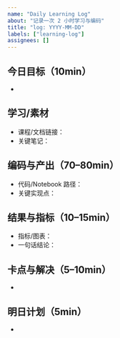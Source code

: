 ```yaml
---
name: "Daily Learning Log"
about: "记录一次 2 小时学习与编码"
title: "log: YYYY-MM-DD"
labels: ["learning-log"]
assignees: []
---
```


## 今日目标（10min）
- 

## 学习/素材
- 课程/文档链接：
- 关键笔记：

## 编码与产出（70–80min）
- 代码/Notebook 路径：
- 关键实现点：

## 结果与指标（10–15min）
- 指标/图表：
- 一句话结论：

## 卡点与解决（5–10min）
- 

## 明日计划（5min）
- 